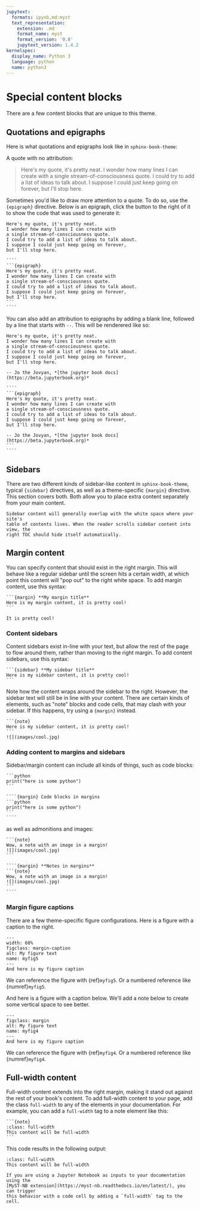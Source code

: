 ```yaml
---
jupytext:
  formats: ipynb,md:myst
  text_representation:
    extension: .md
    format_name: myst
    format_version: '0.8'
    jupytext_version: 1.4.2
kernelspec:
  display_name: Python 3
  language: python
  name: python3
---
```


# Special content blocks

There are a few content blocks that are unique to this theme.


## Quotations and epigraphs

Here is what quotations and epigraphs look like in `sphinx-book-theme`:

A quote with no attribution:

> Here's my quote, it's pretty neat.
> I wonder how many lines I can create with
> a single stream-of-consciousness quote.
> I could try to add a list of ideas to talk about.
> I suppose I could just keep going on forever,
> but I'll stop here.

Sometimes you'd like to draw more attention to a quote. To do so, use the `{epigraph}` directive.
Below is an epigraph, click the button to the right of it to show the code that was used
to generate it:

```{epigraph}
Here's my quote, it's pretty neat.
I wonder how many lines I can create with
a single stream-of-consciousness quote.
I could try to add a list of ideas to talk about.
I suppose I could just keep going on forever,
but I'll stop here.
```

`````{toggle}
````
```{epigraph}
Here's my quote, it's pretty neat.
I wonder how many lines I can create with
a single stream-of-consciousness quote.
I could try to add a list of ideas to talk about.
I suppose I could just keep going on forever,
but I'll stop here.
```
````
`````

You can also add an attribution to epigraphs by adding a blank line,
followed by a line that starts with `--`. This will be renderered like so:

```{epigraph}
Here's my quote, it's pretty neat.
I wonder how many lines I can create with
a single stream-of-consciousness quote.
I could try to add a list of ideas to talk about.
I suppose I could just keep going on forever,
but I'll stop here.

-- Jo the Jovyan, *[the jupyter book docs](https://beta.jupyterbook.org)*
```

`````{toggle}
````
```{epigraph}
Here's my quote, it's pretty neat.
I wonder how many lines I can create with
a single stream-of-consciousness quote.
I could try to add a list of ideas to talk about.
I suppose I could just keep going on forever,
but I'll stop here.

-- Jo the Jovyan, *[the jupyter book docs](https://beta.jupyterbook.org)*
```
````
`````

## Sidebars

There are two different kinds of sidebar-like content in `sphinx-book-theme`,
typical `{sidebar}` directives, as well as a theme-specific `{margin}` directive.
This section covers both. Both allow you to place extra content
separately from your main content.

```{tip}
Sidebar content will generally overlap with the white space where your site's
table of contents lives. When the reader scrolls sidebar content into view, the
right TOC should hide itself automatically.
```

## Margin content

You can specify content that should exist in the right margin. This will behave
like a regular sidebar until the screen hits a certain width, at which point this
content will "pop out" to the right white space. To add margin content, use this syntax:

````
```{margin} **My margin title**
Here is my margin content, it is pretty cool!
```
````

```{margin} **Here is my margin content**
It is pretty cool!
```

### Content sidebars

Content sidebars exist in-line with your text, but allow the rest of the
page to flow around them, rather than moving to the right margin.
To add content sidebars, use this syntax:

````
```{sidebar} **My sidebar title**
Here is my sidebar content, it is pretty cool!
```
````

Note how the content wraps around the sidebar to the right.
However, the sidebar text will still be in line with your content. There are
certain kinds of elements, such as "note" blocks and code cells, that may
clash with your sidebar. If this happens, try using a `{margin}` instead.


````{sidebar} **My sidebar title**
```{note}
Here is my sidebar content, it is pretty cool!
```
![](images/cool.jpg)
````


### Adding content to margins and sidebars

Sidebar/margin content can include all kinds of things, such as code blocks:

````{margin} Code blocks in margins
```python
print("here is some python")
```
````

`````
````{margin} Code blocks in margins
```python
print("here is some python")
```
````
`````

as well as admonitions and images:

````{margin} **Notes in margins**
```{note}
Wow, a note with an image in a margin!
![](images/cool.jpg)
```
````

`````
````{margin} **Notes in margins**
```{note}
Wow, a note with an image in a margin!
![](images/cool.jpg)
```
````
`````

### Margin figure captions

There are a few theme-specific figure configurations. Here is a figure with
a caption to the right.

```{figure} images/cool.jpg
---
width: 60%
figclass: margin-caption
alt: My figure text
name: myfig5
---
And here is my figure caption
```

We can reference the figure with {ref}`myfig5`. Or a numbered reference like
{numref}`myfig5`.

And here is a figure with a caption below. We'll add a note below to create
some vertical space to see better.

```{figure} images/cool.jpg
---
figclass: margin
alt: My figure text
name: myfig4
---
And here is my figure caption
```

We can reference the figure with {ref}`myfig4`. Or a numbered reference like
{numref}`myfig4`.


## Full-width content

Full-width content extends into the right margin, making it stand out against
the rest of your book's content. To add full-width content to your page, add the
class `full-width` to any of the elements in your documentation. For example, you can
add a `full-width` tag to a note element like this:

````
```{note}
:class: full-width
This content will be full-width
```
````

This code results in the following output:

```{note}
:class: full-width
This content will be full-width
```

```{admonition} A note for ipynb users
If you are using a Jupyter Notebook as inputs to your documentation using the
[MyST-NB extension](https://myst-nb.readthedocs.io/en/latest/), you can trigger
this behavior with a code cell by adding a `full-width` tag to the cell.
```
